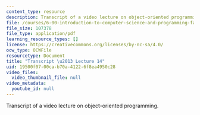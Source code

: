 ```yaml
---
content_type: resource
description: Transcript of a video lecture on object-oriented programming.
file: /courses/6-00-introduction-to-computer-science-and-programming-fall-2008/19500f0700cab70a41226f8ea4950c28_6-00F08-L14.pdf
file_size: 107378
file_type: application/pdf
learning_resource_types: []
license: https://creativecommons.org/licenses/by-nc-sa/4.0/
ocw_type: OCWFile
resourcetype: Document
title: "Transcript \u2013 Lecture 14"
uid: 19500f07-00ca-b70a-4122-6f8ea4950c28
video_files:
  video_thumbnail_file: null
video_metadata:
  youtube_id: null
---
```

Transcript of a video lecture on object-oriented programming.